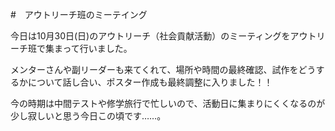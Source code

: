 #　アウトリーチ班のミーテイング

今日は10月30日(日)のアウトリーチ（社会貢献活動）のミーティングをアウトリーチ班で集まって行いました。

メンターさんや副リーダーも来てくれて、場所や時間の最終確認、試作をどうするかについて話し合い、ポスター作成も最終調整に入りました！！


今の時期は中間テストや修学旅行で忙しいので、活動日に集まりにくくなるのが少し寂しいと思う今日この頃です……。





